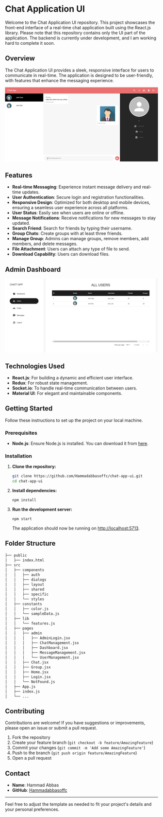 # Chat Application UI

Welcome to the Chat Application UI repository. This project showcases the front-end interface of a real-time chat application built using the React.js library. Please note that this repository contains only the UI part of the application. The backend is currently under development, and I am working hard to complete it soon.

## Overview

The Chat Application UI provides a sleek, responsive interface for users to communicate in real-time. The application is designed to be user-friendly, with features that enhance the messaging experience.

![User Interface](https://github.com/Hammadabbasoffc/chat-app-ui/blob/main/images/User%20interface.PNG)

## Features

- **Real-time Messaging**: Experience instant message delivery and real-time updates.
- **User Authentication**: Secure login and registration functionalities.
- **Responsive Design**: Optimized for both desktop and mobile devices, ensuring a seamless user experience across all platforms.
- **User Status**: Easily see when users are online or offline.
- **Message Notifications**: Receive notifications for new messages to stay updated.
- **Search Friend**: Search for friends by typing their username.
- **Group Chats**: Create groups with at least three friends.
- **Manage Group**: Admins can manage groups, remove members, add members, and delete messages.
- **File Attachment**: Users can attach any type of file to send.
- **Download Capability**: Users can download files.

## Admin Dashboard

![Admin Interface](https://github.com/Hammadabbasoffc/chat-app-ui/blob/main/images/admin%20interface.PNG)

## Technologies Used

- **React.js**: For building a dynamic and efficient user interface.
- **Redux**: For robust state management.
- **Socket.io**: To handle real-time communication between users.
- **Material UI**: For elegant and maintainable components.

## Getting Started

Follow these instructions to set up the project on your local machine.

### Prerequisites

- **Node.js**: Ensure Node.js is installed. You can download it from [here](https://nodejs.org/).

### Installation

1. **Clone the repository:**

    ```bash
    git clone https://github.com/Hammadabbasoffc/chat-app-ui.git
    cd chat-app-ui
    ```

2. **Install dependencies:**

    ```bash
    npm install
    ```

3. **Run the development server:**

    ```bash
    npm start
    ```

    The application should now be running on [http://localhost:5713](http://localhost:5713).

## Folder Structure

```
├── public
│   ├── index.html
├── src
│   ├── components
│   │   ├── auth
│   │   ├── dialogs
│   │   ├── layout
│   │   ├── shared
│   │   ├── specific
│   │   └── styles
│   ├── constants
│   │   ├── color.js
│   │   └── sampleData.js
│   ├── lib
│   │   └── features.js
│   ├── pages
│   │   ├── admin
│   │   │   ├── AdminLogin.jsx
│   │   │   ├── ChatManagement.jsx
│   │   │   ├── Dashboard.jsx
│   │   │   ├── MessageManagement.jsx
│   │   │   └── UserManagement.jsx
│   │   ├── Chat.jsx
│   │   ├── Group.jsx
│   │   ├── Home.jsx
│   │   ├── Login.jsx
│   │   └── NotFound.js
│   ├── App.js
│   ├── index.js
│   └── ...
```

## Contributing

Contributions are welcome! If you have suggestions or improvements, please open an issue or submit a pull request.

1. Fork the repository
2. Create your feature branch (`git checkout -b feature/AmazingFeature`)
3. Commit your changes (`git commit -m 'Add some AmazingFeature'`)
4. Push to the branch (`git push origin feature/AmazingFeature`)
5. Open a pull request

## Contact

- **Name**: Hammad Abbas
- **GitHub**: [Hammadabbasoffc](https://github.com/Hammadabbasoffc)

---

Feel free to adjust the template as needed to fit your project's details and your personal preferences.

